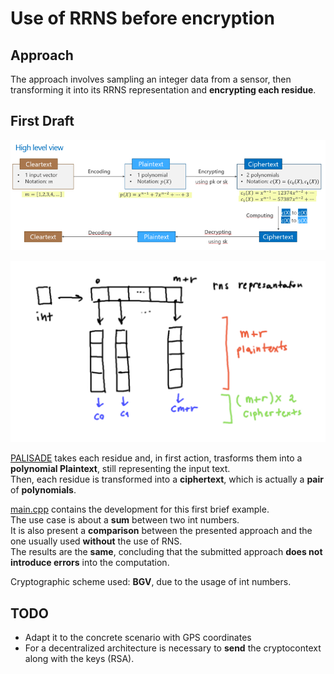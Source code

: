 # Use of RRNS before encryption

## Approach
The approach involves sampling an integer data from a sensor, then transforming it into its RRNS representation and **encrypting each residue**.<p>

## First Draft
<img src="../Imgs/cryptoScheme.png"><p>
<img src="../Imgs/scheme1.png"><p>

[PALISADE](https://palisade-crypto.org/) takes each residue and, in first action, trasforms them into a **polynomial Plaintext**, still representing the input text.<br>
Then, each residue is transformed into a **ciphertext**, which is actually a **pair** of **polynomials**.<p>

[main.cpp](https://github.com/ChiaraBn/Master-Thesis/blob/main/RnsBeforeCrypto/main.cpp) contains the development for this first brief example.<br>
The use case is about a **sum** between two int numbers.<br>
It is also present a **comparison** between the presented approach and the one usually used **without** the use of RNS.<br>
The results are the **same**, concluding that the submitted approach **does not introduce errors** into the computation.<p>

Cryptographic scheme used: **BGV**, due to the usage of int numbers.

## TODO

- Adapt it to the concrete scenario with GPS coordinates
- For a decentralized architecture is necessary to **send** the cryptocontext along with the keys (RSA).